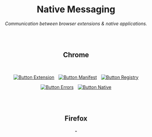 
<div align = center>

# Native Messaging

*Communication between browser extensions & native applications.*

<br>
<br>

## Chrome

<br>

[![Button Extension]][Extension]  
[![Button Manifest]][Manifest]  
[![Button Registry]][Registry]

[![Button Errors]][Errors]  
[![Button Native]][Native]

<br>
<br>

## Firefox

**-**

</div>


<br>


<!----------------------------------------------------------------------------->

[Extension]: Chrome/Extension.md
[Manifest]: Chrome/Host%20Manifest.md
[Registry]: Chrome/Registry.md
[Errors]: Chrome/Errors.md
[Native]: Chrome/App.md


<!---------------------------------[ Buttons ]--------------------------------->

[Button Extension]: https://img.shields.io/badge/Extension-CD9834?style=for-the-badge&logoColor=white&logo=Cilium
[Button Manifest]: https://img.shields.io/badge/Manifest-EF2D5E?style=for-the-badge&logoColor=white&logo=Pastebin
[Button Registry]: https://img.shields.io/badge/Registry-6CADDF?style=for-the-badge&logoColor=white&logo=Serverless
[Button Errors]: https://img.shields.io/badge/Errors-319795?style=for-the-badge&logoColor=white&logo=Asana
[Button Native]: https://img.shields.io/badge/Native_App-FF6384?style=for-the-badge&logoColor=white&logo=AnyDesk
